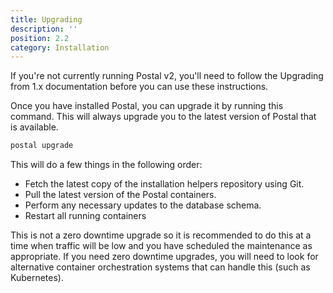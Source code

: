 ```yaml
---
title: Upgrading
description: ''
position: 2.2
category: Installation
---
```


<alert>
If you're not currently running Postal v2, you'll need to follow the Upgrading from 1.x documentation before you can use these instructions.
</alert>

Once you have installed Postal, you can upgrade it by running this command. This will always upgrade you to the latest version of Postal that is available.

```bash
postal upgrade
```

This will do a few things in the following order:

* Fetch the latest copy of the installation helpers repository using Git.
* Pull the latest version of the Postal containers.
* Perform any necessary updates to the database schema.
* Restart all running containers

This is not a zero downtime upgrade so it is recommended to do this at a time when traffic will be low and you have scheduled the maintenance as appropriate. If you need zero downtime upgrades, you will need to look for alternative container orchestration systems that can handle this (such as Kubernetes).
